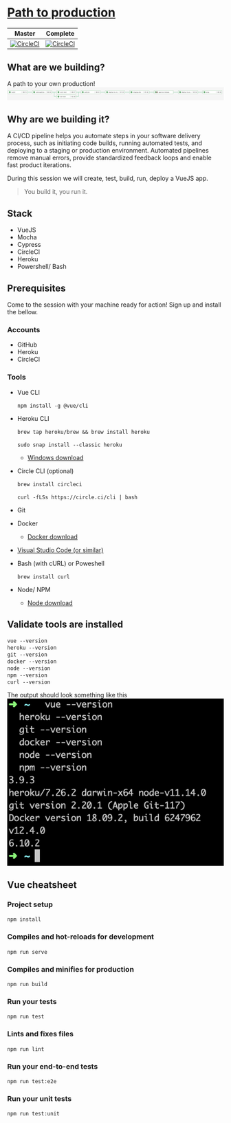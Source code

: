 
# [Path to production](https://gitpitch.com/worthington10TW/hello-karta/)

Master|Complete
:---:|:---:
[![CircleCI](https://circleci.com/gh/worthington10TW/hello-karta.svg?style=svg)](https://circleci.com/gh/worthington10TW/hello-karta)  |  [![CircleCI](https://circleci.com/gh/worthington10TW/hello-karta/tree/complete.svg?style=svg)](https://circleci.com/gh/worthington10TW/hello-karta/tree/complete)

## What are we building?

A path to your own production!
![Pipeline](pitch/pipeline/pipeline.png)

## Why are we building it?

A CI/CD pipeline helps you automate steps in your software delivery process, such as initiating code builds, running automated tests, and deploying to a staging or production environment. Automated pipelines remove manual errors, provide standardized feedback loops and enable fast product iterations.

During this session we will create, test, build, run, deploy a VueJS app.

> You build it, you run it.

## Stack

- VueJS
- Mocha
- Cypress
- CircleCI
- Heroku
- Powershell/ Bash

## Prerequisites

Come to the session with your machine ready for action! Sign up and install the bellow.

### Accounts

- GitHub
- Heroku
- CircleCI

### Tools

- Vue CLI
  
  ``` node
  npm install -g @vue/cli
  ```

- Heroku CLI
  
  ``` shell
  brew tap heroku/brew && brew install heroku
  ```

  ``` shell
  sudo snap install --classic heroku
  ```
  
  - [Windows download](https://cli-assets.heroku.com/heroku-x64.exe)
- Circle CLI (optional)
  
  ``` shell
  brew install circleci
  ```

  ``` shell
  curl -fLSs https://circle.ci/cli | bash
  ```

- Git
- Docker
  - [Docker download](https://hub.docker.com/?overlay=onboarding)
- [Visual Studio Code (or similar)](https://code.visualstudio.com/download)
- Bash (with cURL) or Poweshell
  ``` shell
  brew install curl
  ```
- Node/ NPM
  - [Node download](https://nodejs.org/en/download/)

## Validate tools are installed

  ``` shell
  vue --version
  heroku --version
  git --version
  docker --version
  node --version
  npm --version
  curl --version
  ```

The output should look something like this
![Versions](pitch/versions.png)

## Vue cheatsheet

### Project setup

``` node
npm install
```

### Compiles and hot-reloads for development

``` node
npm run serve
```

### Compiles and minifies for production

```  node
npm run build
```

### Run your tests

```  node
npm run test
```

### Lints and fixes files

```  node
npm run lint
```

### Run your end-to-end tests

```  node
npm run test:e2e
```

### Run your unit tests

```  node
npm run test:unit
```
